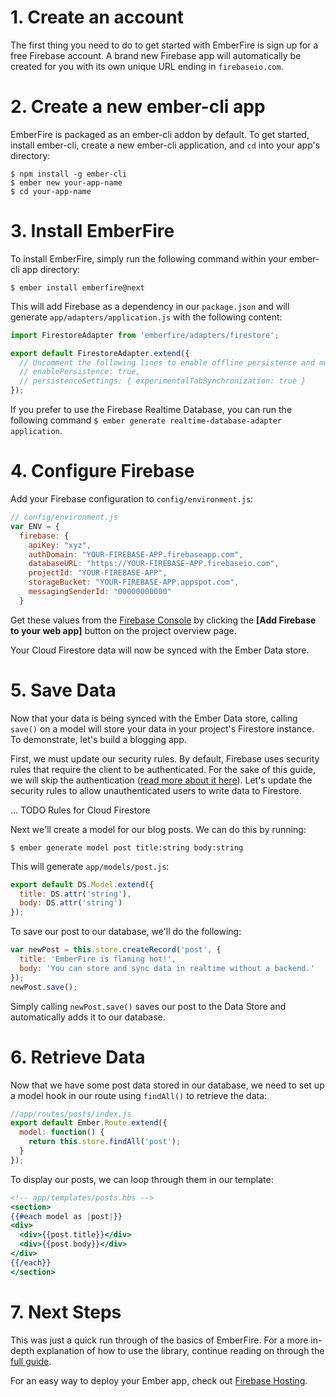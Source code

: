 # 1. Create an account

The first thing you need to do to get started with EmberFire is sign up for a free Firebase account. A brand new Firebase app will automatically be created for you with its own unique URL ending in `firebaseio.com`.

# 2. Create a new ember-cli app

EmberFire is packaged as an ember-cli addon by default. To get started, install ember-cli, create a new ember-cli application, and `cd` into your app's directory:

```
$ npm install -g ember-cli
$ ember new your-app-name
$ cd your-app-name
```

# 3. Install EmberFire

To install EmberFire, simply run the following command within your ember-cli app directory:

```
$ ember install emberfire@next
```

This will add Firebase as a dependency in our `package.json` and will generate `app/adapters/application.js` with the following content:

```js
import FirestoreAdapter from 'emberfire/adapters/firestore';

export default FirestoreAdapter.extend({
  // Uncomment the following lines to enable offline persistence and multi-tab support
  // enablePersistence: true,
  // persistenceSettings: { experimentalTabSynchronization: true }
});
```

If you prefer to use the Firebase Realtime Database, you can run the following command `$ ember generate realtime-database-adapter application`.

# 4. Configure Firebase

Add your Firebase configuration to `config/environment.js`:

```js
// config/environment.js
var ENV = {
  firebase: {
    apiKey: "xyz",
    authDomain: "YOUR-FIREBASE-APP.firebaseapp.com",
    databaseURL: "https://YOUR-FIREBASE-APP.firebaseio.com",
    projectId: "YOUR-FIREBASE-APP",
    storageBucket: "YOUR-FIREBASE-APP.appspot.com",
    messagingSenderId: "00000000000"
  }
```

Get these values from the [Firebase Console](https://console.firebase.google.com/) by clicking the **[Add Firebase to your web app]** button on the project overview page.

Your Cloud Firestore data will now be synced with the Ember Data store.

# 5. Save Data

Now that your data is being synced with the Ember Data store, calling `save()` on a model will store your data in your project's Firestore instance. To demonstrate, let's build a blogging app.

First, we must update our security rules. By default, Firebase uses security rules that require the client to be authenticated. For the sake of this guide, we will skip the authentication ([read more about it here](guide/authentication.md)). Let's update the security rules to allow unauthenticated users to write data to Firestore.

... TODO Rules for Cloud Firestore

Next we'll create a model for our blog posts. We can do this by running:

```
$ ember generate model post title:string body:string
```

This will generate `app/models/post.js`:

```js
export default DS.Model.extend({
  title: DS.attr('string'),
  body: DS.attr('string')
});
```

To save our post to our database, we'll do the following:

```js
var newPost = this.store.createRecord('post', {
  title: 'EmberFire is flaming hot!',
  body: 'You can store and sync data in realtime without a backend.'
});
newPost.save();
```

Simply calling `newPost.save()` saves our post to the Data Store and automatically adds it to our database.

# 6. Retrieve Data

Now that we have some post data stored in our database, we need to set up a model hook in our route using `findAll()` to retrieve the data:

```js
//app/routes/posts/index.js
export default Ember.Route.extend({
  model: function() {
    return this.store.findAll('post');
  }
});
```

To display our posts, we can loop through them in our template:

```handlebars
<!-- app/templates/posts.hbs -->
<section>
{{#each model as |post|}}
<div>
  <div>{{post.title}}</div>
  <div>{{post.body}}</div>
</div>
{{/each}}
</section>
```

# 7. Next Steps

This was just a quick run through of the basics of EmberFire. For a more in-depth explanation of how to use the library, continue reading on through the [full guide](guide/README.md).

For an easy way to deploy your Ember app, check out [Firebase Hosting](https://firebase.google.com/docs/hosting/).
